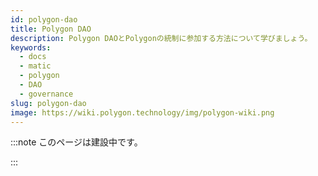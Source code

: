 ```yaml
---
id: polygon-dao
title: Polygon DAO
description: Polygon DAOとPolygonの統制に参加する方法について学びましょう。
keywords:
  - docs
  - matic
  - polygon
  - DAO
  - governance
slug: polygon-dao
image: https://wiki.polygon.technology/img/polygon-wiki.png
---
```


<!-- This page is a WIP -->

:::note このページは建設中です。

:::
